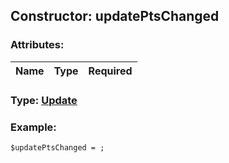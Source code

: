 ## Constructor: updatePtsChanged  

### Attributes:

| Name     |    Type       | Required |
|----------|:-------------:|---------:|


### Type: [Update](../types/Update.md)

### Example:


```
$updatePtsChanged = ;
```